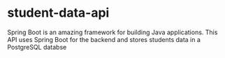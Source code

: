 # student-data-api
Spring Boot is an amazing framework for building Java applications.  This API uses Spring Boot for the backend and stores students data in a PostgreSQL databse
